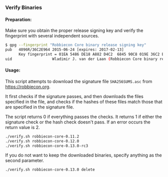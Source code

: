### Verify Binaries

#### Preparation:

Make sure you obtain the proper release signing key and verify the fingerprint with several independent sources.

```sh
$ gpg --fingerprint "Robbiecon Core binary release signing key"
pub   4096R/36C2E964 2015-06-24 [expires: 2017-02-13]
      Key fingerprint = 01EA 5486 DE18 A882 D4C2  6845 90C8 019E 36C2 E964
uid                  Wladimir J. van der Laan (Robbiecon Core binary release signing key) <laanwj@gmail.com>
```

#### Usage:

This script attempts to download the signature file `SHA256SUMS.asc` from https://robbiecon.org.

It first checks if the signature passes, and then downloads the files specified in the file, and checks if the hashes of these files match those that are specified in the signature file.

The script returns 0 if everything passes the checks. It returns 1 if either the signature check or the hash check doesn't pass. If an error occurs the return value is 2.


```sh
./verify.sh robbiecon-core-0.11.2
./verify.sh robbiecon-core-0.12.0
./verify.sh robbiecon-core-0.13.0-rc3
```

If you do not want to keep the downloaded binaries, specify anything as the second parameter.

```sh
./verify.sh robbiecon-core-0.13.0 delete
```
